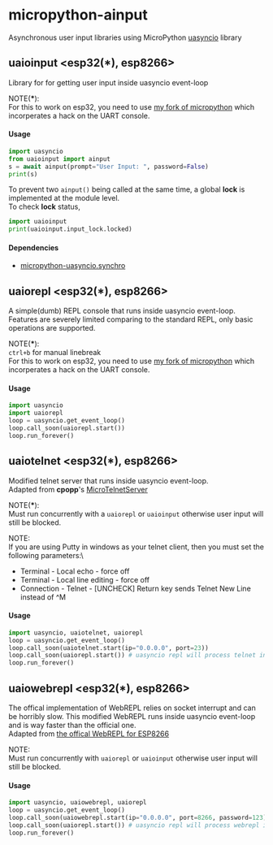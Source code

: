 # micropython-ainput
Asynchronous user input libraries using MicroPython [uasyncio](https://github.com/micropython/micropython-lib/tree/master/uasyncio) library



## uaioinput <esp32(**\***), esp8266>
Library for for getting user input inside uasyncio event-loop

NOTE(**\***):\
For this to work on esp32, you need to use [my fork of micropython](https://github.com/shawwwn/micropython) which incorperates a hack on the UART console.

#### Usage
```python
import uasyncio
from uaioinput import ainput
s = await ainput(prompt="User Input: ", password=False)
print(s)
```

To prevent two `ainput()` being called at the same time, a global **lock** is 
implemented at the module level.\
To check **lock** status,
```python
import uaioinput
print(uaioinput.input_lock.locked)
```

#### Dependencies
 * [micropython-uasyncio.synchro](https://github.com/micropython/micropython-lib/tree/master/uasyncio.synchro)



## uaiorepl <esp32(**\***), esp8266>
A simple(dumb) REPL console that runs inside uasyncio event-loop.\
Features are severely limited comparing to the standard REPL, 
only basic operations are supported.

NOTE(**\***):\
`ctrl+b` for manual linebreak\
For this to work on esp32, you need to use [my fork of micropython](https://github.com/shawwwn/micropython) which incorperates a hack on the UART console.

#### Usage
```python
import uasyncio
import uaiorepl
loop = uasyncio.get_event_loop()
loop.call_soon(uaiorepl.start())
loop.run_forever()
```



## uaiotelnet <esp32(**\***), esp8266>
Modified telnet server that runs inside uasyncio event-loop.\
Adapted from **cpopp**'s [MicroTelnetServer](https://github.com/cpopp/MicroTelnetServer)

NOTE(**\***):\
Must run concurrently with a `uaiorepl` or `uaioinput` otherwise user input will still be blocked.

NOTE:\
If you are using Putty in windows as your telnet client, then you must set the following parameters:\
* Terminal - Local echo - force off
* Terminal - Local line editing - force off
* Connection - Telnet - [UNCHECK] Return key sends Telnet New Line instead of ^M

#### Usage
```python
import uasyncio, uaiotelnet, uaiorepl
loop = uasyncio.get_event_loop()
loop.call_soon(uaiotelnet.start(ip="0.0.0.0", port=23))
loop.call_soon(uaiorepl.start()) # uasyncio repl will process telnet input
loop.run_forever()
```



## uaiowebrepl <esp32(**\***), esp8266>
The offical implementation of WebREPL relies on socket interrupt and can be horribly slow.
This modified WebREPL runs inside uasyncio event-loop and is way faster than the official one.\
Adapted from [the offical WebREPL for ESP8266](https://github.com/micropython/micropython/blob/master/ports/esp8266/modules/webrepl.py)

NOTE:\
Must run concurrently with `uaiorepl` or `uaioinput` otherwise user input will still be blocked.

#### Usage
```python
import uasyncio, uaiowebrepl, uaiorepl
loop = uasyncio.get_event_loop()
loop.call_soon(uaiowebrepl.start(ip="0.0.0.0", port=8266, password=123))
loop.call_soon(uaiorepl.start()) # uasyncio repl will process webrepl input
loop.run_forever()
```

